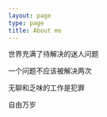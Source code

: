 ```yaml
---
layout: page
type: page
title: About me
---
```


  世界充满了待解决的迷人问题
  
  一个问题不应该被解决两次
  
  无聊和乏味的工作是犯罪
  
  自由万岁